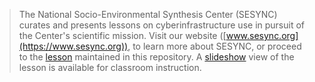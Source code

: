 > The National Socio-Environmental Synthesis Center (SESYNC) curates and presents
> lessons on cyberinfrastructure use in pursuit of the Center's scientific mission.
> Visit our website ([www.sesync.org](https://www.sesync.org)), to learn more about
> SESYNC, or proceed to the [lesson] maintained in this repository. A [slideshow] view
> of the lesson is available for classroom instruction.

<!-------------------------------------
-- Only modify content below or risk --
-- a merge conflict with upstream.   --
-------------------------------------->

[lesson]: https://sesync-ci.github.io/geospatial-packages-in-R-lesson
[slideshow]: https://sesync-ci.github.io/geospatial-packages-in-R-lesson/slides
